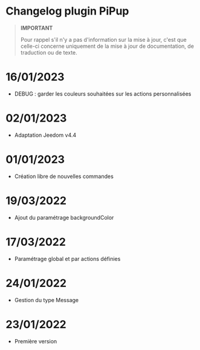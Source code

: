 # Changelog plugin PiPup

>**IMPORTANT**
>
>Pour rappel s'il n'y a pas d'information sur la mise à jour, c'est que celle-ci concerne uniquement de la mise à jour de documentation, de traduction ou de texte.

# 16/01/2023

- DEBUG : garder les couleurs souhaitées sur les actions personnalisées

# 02/01/2023

- Adaptation Jeedom v4.4

# 01/01/2023

- Création libre de nouvelles commandes

# 19/03/2022

- Ajout du paramétrage backgroundColor

# 17/03/2022

- Paramétrage global et par actions définies

# 24/01/2022

- Gestion du type Message

# 23/01/2022

- Première version
